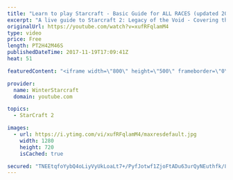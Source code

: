 ```yaml
---
title: "Learn to play Starcraft - Basic Guide for ALL RACES (updated 2017)"
excerpt: "A live guide to Starcraft 2: Legacy of the Void - Covering the basics and build orders for all of the races, and covering the important decisions to be made early in the game.  Not a step by step guide but a demonstration once you have the very basics of the units and races!"
originalUrl: https://youtube.com/watch?v=xufRFqlamM4
type: video
price: Free
length: PT2H42M46S
publishedDateTime: 2017-11-19T17:09:41Z
heat: 51

featuredContent: "<iframe width=\"800\" height=\"500\" frameborder=\"0\" src=\"https://www.youtube.com/embed/xufRFqlamM4\" allow=\"accelerometer; autoplay; encrypted-media; gyroscope; picture-in-picture\" allowfullscreen></iframe>"

provider:
  name: WinterStarcraft
  domain: youtube.com

topics:
  - StarCraft 2

images:
  - url: https://i.ytimg.com/vi/xufRFqlamM4/maxresdefault.jpg
    width: 1280
    height: 720
    isCached: true

secured: "TNEEtqfoYybQ4oLiyVyUkLoaLt7+/PyfJotwf1ZjoFtADu63urQyNEuthfk/8po82cy0Bz4GmBCqzReAsDBXTZ+aIaOwLDLH0l94Osih1GnVOoDH+jJFAa+/FUFnIVCsamHqmnaN9UvvR+hzeJSIfijEOeifhm50WC9A60PVDZ/jya4os9cwGA+/dUJoMOESgwtvn3T5WuUsoz1bpJYfyf0HeEOZxmol8kUhVchDg0A19oyOF8zU/kcEF0suAwv+xRosCLRnj+yRy8GmKXcEnZ+f7Rg/1C9NXCC1bzB/L5m6yMl3o0oFXcvSZnQnYvwHN6+3cO/535XuicU3TnFh4Pa45cjO3aIXn5aSUXGjBTXW7AZvOGMEddY+S03ClIJKsyl/IPxb05pisLcWiVzFcbh74YP3e7TyvQe+LGcKKh93Qgl6ziFnqLv2A4cj5e9S;vhJeSfTuvNQ+f6orBfQD6A=="
---
```


